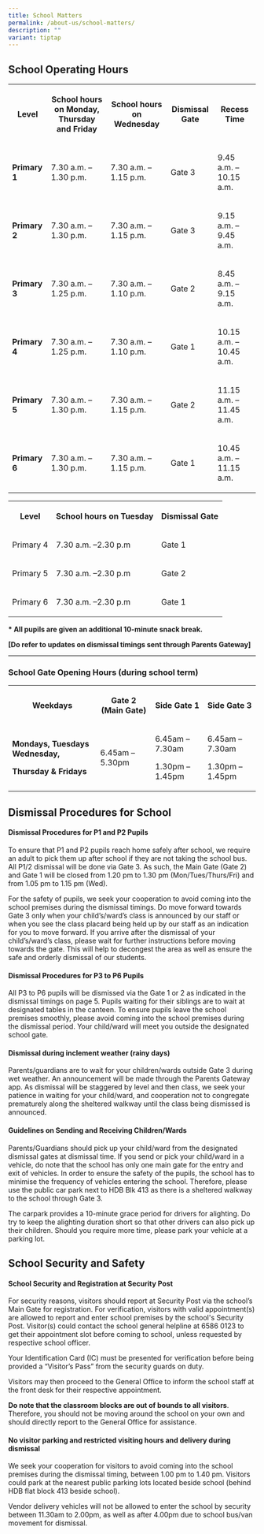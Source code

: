 ```yaml
---
title: School Matters
permalink: /about-us/school-matters/
description: ""
variant: tiptap
---
```

<h2>School Operating Hours</h2><table><tbody><tr><th rowspan="1" colspan="1"><p>Level</p></th><th rowspan="1" colspan="1"><p>School hours on Monday, Thursday and Friday</p></th><th rowspan="1" colspan="1"><p>School hours on Wednesday</p></th><th rowspan="1" colspan="1"><p>Dismissal Gate</p></th><th rowspan="1" colspan="1"><p>Recess Time</p></th></tr><tr><td rowspan="1" colspan="1"><p><strong>Primary 1</strong></p></td><td rowspan="1" colspan="1"><p>7.30 a.m. – 1.30 p.m.</p></td><td rowspan="1" colspan="1"><p>7.30 a.m. – 1.15 p.m.</p></td><td rowspan="1" colspan="1"><p>Gate 3</p></td><td rowspan="1" colspan="1"><p>9.45 a.m. – 10.15 a.m.</p></td></tr><tr><td rowspan="1" colspan="1"><p><strong>Primary 2</strong></p></td><td rowspan="1" colspan="1"><p>7.30 a.m. – 1.30 p.m.</p></td><td rowspan="1" colspan="1"><p>7.30 a.m. – 1.15 p.m.</p></td><td rowspan="1" colspan="1"><p>Gate 3</p></td><td rowspan="1" colspan="1"><p>9.15 a.m. – 9.45 a.m.</p></td></tr><tr><td rowspan="1" colspan="1"><p><strong>Primary 3</strong></p></td><td rowspan="1" colspan="1"><p>7.30 a.m. – 1.25 p.m.</p></td><td rowspan="1" colspan="1"><p>7.30 a.m. – 1.10 p.m.</p></td><td rowspan="1" colspan="1"><p>Gate 2</p></td><td rowspan="1" colspan="1"><p>8.45 a.m. – 9.15 a.m.</p></td></tr><tr><td rowspan="1" colspan="1"><p><strong>Primary 4</strong></p></td><td rowspan="1" colspan="1"><p>7.30 a.m. – 1.25 p.m.</p></td><td rowspan="1" colspan="1"><p>7.30 a.m. – 1.10 p.m.</p></td><td rowspan="1" colspan="1"><p>Gate 1</p></td><td rowspan="1" colspan="1"><p>10.15 a.m. – 10.45 a.m.</p></td></tr><tr><td rowspan="1" colspan="1"><p><strong>Primary 5</strong></p></td><td rowspan="1" colspan="1"><p>7.30 a.m. – 1.30 p.m.</p></td><td rowspan="1" colspan="1"><p>7.30 a.m. – 1.15 p.m.</p></td><td rowspan="1" colspan="1"><p>Gate 2</p></td><td rowspan="1" colspan="1"><p>11.15 a.m. – 11.45 a.m.</p></td></tr><tr><td rowspan="1" colspan="1"><p><strong>Primary 6</strong></p></td><td rowspan="1" colspan="1"><p>7.30 a.m. – 1.30 p.m.</p></td><td rowspan="1" colspan="1"><p>7.30 a.m. – 1.15 p.m.</p></td><td rowspan="1" colspan="1"><p>Gate 1</p></td><td rowspan="1" colspan="1"><p>10.45 a.m. – 11.15 a.m.</p></td></tr></tbody></table><table><tbody><tr><th rowspan="1" colspan="1"><p>Level</p></th><th rowspan="1" colspan="1"><p>School hours on Tuesday</p></th><th rowspan="1" colspan="1"><p>Dismissal Gate</p></th></tr><tr><td rowspan="1" colspan="1"><p>Primary 4</p></td><td rowspan="1" colspan="1"><p>7.30 a.m. –2.30 p.m</p></td><td rowspan="1" colspan="1"><p>Gate 1</p></td></tr><tr><td rowspan="1" colspan="1"><p>Primary 5</p></td><td rowspan="1" colspan="1"><p>7.30 a.m. –2.30 p.m</p></td><td rowspan="1" colspan="1"><p>Gate 2</p></td></tr><tr><td rowspan="1" colspan="1"><p>Primary 6</p></td><td rowspan="1" colspan="1"><p>7.30 a.m. –2.30 p.m</p></td><td rowspan="1" colspan="1"><p>Gate 1</p></td></tr></tbody></table><p><strong>* All pupils are given an additional 10-minute snack break.</strong></p><p><strong>[Do refer to updates on dismissal timings sent through Parents Gateway]</strong></p><hr><h3>School Gate Opening Hours (during school term)</h3><table><tbody><tr><th rowspan="1" colspan="1"><p>Weekdays</p></th><th rowspan="1" colspan="1"><p>Gate 2 (Main Gate)</p></th><th rowspan="1" colspan="1"><p>Side Gate 1</p></th><th rowspan="1" colspan="1"><p>Side Gate 3</p></th></tr><tr><td rowspan="1" colspan="1"><p><strong>Mondays, Tuesdays Wednesday, </strong></p><p><strong>Thursday &amp; Fridays</strong></p></td><td rowspan="1" colspan="1"><p>6.45am – 5.30pm</p></td><td rowspan="1" colspan="1"><p>6.45am – 7.30am </p><p></p><p>1.30pm – 1.45pm</p></td><td rowspan="1" colspan="1"><p>6.45am – 7.30am </p><p></p><p>1.30pm – 1.45pm</p></td></tr></tbody></table><h2>Dismissal Procedures for School</h2><h4>Dismissal Procedures for P1 and P2 Pupils</h4><p>To ensure that P1 and P2 pupils reach home safely after school, we require an adult to pick them up after school if they are not taking the school bus. All P1/2 dismissal will be done via Gate 3. As such, the Main Gate (Gate 2) and Gate 1 will be closed from 1.20 pm to 1.30 pm (Mon/Tues/Thurs/Fri) and from 1.05 pm to 1.15 pm (Wed).</p><p>For the safety of pupils, we seek your cooperation to avoid coming into the school premises during the dismissal timings. Do move forward towards Gate 3 only when your child’s/ward’s class is announced by our staff or when you see the class placard being held up by our staff as an indication for you to move forward. If you arrive after the dismissal of your child’s/ward’s class, please wait for further instructions before moving towards the gate. This will help to decongest the area as well as ensure the safe and orderly dismissal of our students.</p><h4>Dismissal Procedures for P3 to P6 Pupils</h4><p>All P3 to P6 pupils will be dismissed via the Gate 1 or 2 as indicated in the dismissal timings on page 5. Pupils waiting for their siblings are to wait at designated tables in the canteen. To ensure pupils leave the school premises smoothly, please avoid coming into the school premises during the dismissal period. Your child/ward will meet you outside the designated school gate.</p><h4>Dismissal during inclement weather (rainy days)</h4><p>Parents/guardians are to wait for your children/wards outside Gate 3 during wet weather. An announcement will be made through the Parents Gateway app. As dismissal will be staggered by level and then class, we seek your patience in waiting for your child/ward, and cooperation not to congregate prematurely along the sheltered walkway until the class being dismissed is announced.</p><h4>Guidelines on Sending and Receiving Children/Wards</h4><p>Parents/Guardians should pick up your child/ward from the designated dismissal gates at dismissal time. If you send or pick your child/ward in a vehicle, do note that the school has only one main gate for the entry and exit of vehicles. In order to ensure the safety of the pupils, the school has to minimise the frequency of vehicles entering the school. Therefore, please use the public car park next to HDB Blk 413 as there is a sheltered walkway to the school through Gate 3.</p><p>The carpark provides a 10-minute grace period for drivers for alighting. Do try to keep the alighting duration short so that other drivers can also pick up their children. Should you require more time, please park your vehicle at a parking lot.</p><h2>School Security and Safety</h2><h4>School Security and Registration at Security Post</h4><p>For security reasons, visitors should report at Security Post via the school’s Main Gate for registration.&nbsp;For verification, visitors with valid appointment(s) are allowed to report and enter school premises by the school's Security Post. Visitor(s) could contact the school general helpline at 6586 0123 to get their appointment slot before coming to school, unless requested by respective school officer.</p><p>Your Identification Card (IC) must be presented for verification before being provided a “Visitor’s Pass” from the security guards on duty.</p><p>Visitors may then proceed to the General Office to inform the school staff at the front desk for their respective appointment.</p><p><strong>Do note that the classroom blocks are out of bounds to all visitors</strong>. Therefore, you should not be moving around the school on your own and should directly report to the General Office for assistance.</p><h4>No visitor parking and restricted visiting hours and delivery during dismissal</h4><p>We seek your cooperation for visitors to avoid coming into the school premises during the dismissal timing, between 1.00 pm to 1.40 pm. Visitors could park at the nearest public parking lots located beside school (behind HDB flat block 413 beside school).</p><p>Vendor delivery vehicles will not be allowed to enter the school by security between 11.30am to 2.00pm, as well as after 4.00pm due to school bus/van movement for dismissal.</p>